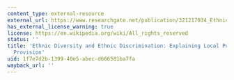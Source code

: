 ```yaml
---
content_type: external-resource
external_url: https://www.researchgate.net/publication/321217034_Ethnic_Diversity_and_Ethnic_Discrimination_Explaining_Local_Public_Goods_Provision
has_external_license_warning: true
license: https://en.wikipedia.org/wiki/All_rights_reserved
status: ''
title: 'Ethnic Diversity and Ethnic Discrimination: Explaining Local Public Goods
  Provision'
uid: 1f7e7d2b-1399-40e5-abec-d666581ba7fa
wayback_url: ''
---
```

